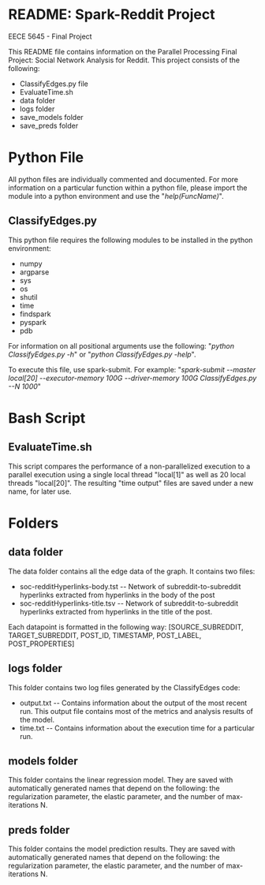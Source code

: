 
# README: Spark-Reddit Project

EECE 5645 - Final Project

This README file contains information on the Parallel Processing Final Project: Social Network Analysis for Reddit. This project consists of the following:

 - ClassifyEdges.py file
 - EvaluateTime.sh
 - data folder
 - logs folder
 - save_models folder
 - save_preds folder

# Python File

All python files are individually commented and documented. For more information on a particular function within a python file, please import the module into a python environment and use the "_help(FuncName)_".

## ClassifyEdges.py

This python file requires the following modules to be installed in the python environment:
 - numpy
 - argparse
 - sys
 - os
 - shutil
 - time
 - findspark
 - pyspark
 - pdb

For information on all positional arguments use the following: "_python ClassifyEdges.py -h_" or "_python ClassifyEdges.py -help_".

To execute this file, use spark-submit. For example: "_spark-submit --master local[20] --executor-memory 100G --driver-memory 100G ClassifyEdges.py --N 1000_"

# Bash Script

## EvaluateTime.sh

This script compares the performance of a non-parallelized execution to a parallel execution using a single local thread "local[1]" as well as 20 local threads "local[20]". The resulting "time output" files are saved under a new name, for later use.

# Folders

## data folder

The data folder contains all the edge data of the graph. It contains two files:

- soc-redditHyperlinks-body.tst
-- Network of subreddit-to-subreddit hyperlinks extracted from hyperlinks in the body of the post
- soc-redditHyperlinks-title.tsv
-- Network of subreddit-to-subreddit hyperlinks extracted from hyperlinks in the title of the post.

Each datapoint is formatted in the following way: [SOURCE_SUBREDDIT, TARGET_SUBREDDIT, POST_ID, TIMESTAMP, POST_LABEL, POST_PROPERTIES]

## logs folder

This folder contains two log files generated by the ClassifyEdges code:

- output.txt
-- Contains information about the output of the most recent run. This output file contains most of the metrics and analysis results of the model.
- time.txt
-- Contains information about the execution time for a particular run.

## models folder

This folder contains the linear regression model. They are saved with automatically generated names that depend on the following: the regularization parameter, the elastic parameter, and the number of max-iterations N.

## preds folder

This folder contains the model prediction results. They are saved with automatically generated names that depend on the following: the regularization parameter, the elastic parameter, and the number of max-iterations N.


